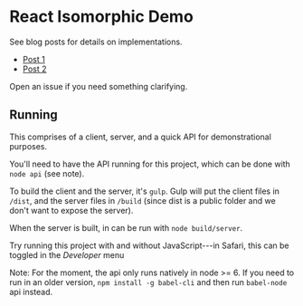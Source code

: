# React Isomorphic Demo

See blog posts for details on implementations.

* [Post 1](https://medium.com/@jacobp/progressive-enhancement-techniques-for-react-part-1-7a551966e4bf#.4wjw0grw2)
* [Post 2](https://medium.com/@jacobp/progressive-enhancement-techniques-for-react-part-2-5cb21bf308e5#.ugemu980s)

Open an issue if you need something clarifying.

## Running

This comprises of a client, server, and a quick API for demonstrational purposes.

You'll need to have the API running for this project, which can be done with `node api` (see note).

To build the client and the server, it's `gulp`. Gulp will put the client files in `/dist`, and the
server files in `/build` (since dist is a public folder and we don't want to expose the server).

When the server is built, in can be run with `node build/server`.

Try running this project with and without JavaScript---in Safari, this can be toggled in the
*Developer* menu

Note: For the moment, the api only runs natively in node >= 6. If you need to run in an older version, `npm install -g babel-cli` and then run `babel-node` api instead.
